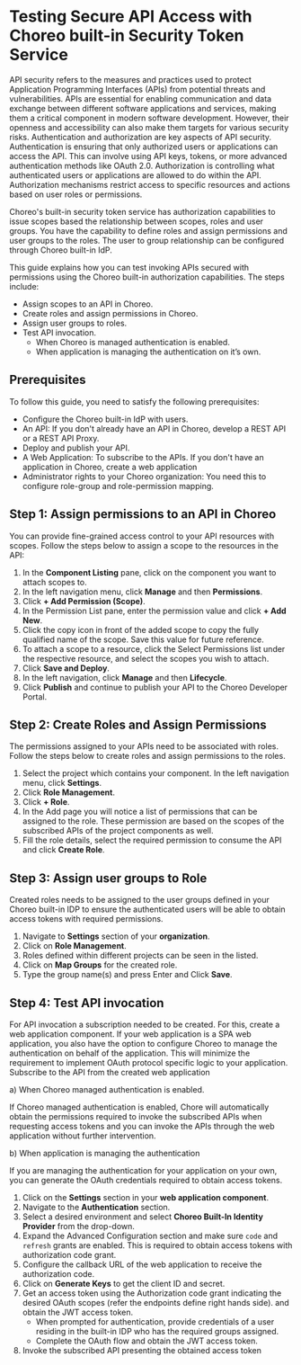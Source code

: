 # Testing Secure API Access with Choreo built-in Security Token Service

API security refers to the measures and practices used to protect Application Programming Interfaces (APIs) from potential threats and vulnerabilities. APIs are essential for enabling communication and data exchange between different software applications and services, making them a critical component in modern software development. However, their openness and accessibility can also make them targets for various security risks. Authentication and authorization are key aspects of API security. Authentication is ensuring that only authorized users or applications can access the API. This can involve using API keys, tokens, or more advanced authentication methods like OAuth 2.0. Authorization is controlling what authenticated users or applications are allowed to do within the API. Authorization mechanisms restrict access to specific resources and actions based on user roles or permissions.

Choreo's built-in security token service has authorization capabilities to issue scopes based the relationship between scopes, roles and user groups. You have the capability to define roles and assign permissions and user groups to the roles. The user to group relationship can be configured through Choreo built-in IdP.

This guide explains how you can test invoking APIs secured with permissions using the Choreo built-in authorization capabilities. The steps include:

- Assign scopes to an API in Choreo.
- Create roles and assign permissions in Choreo.
- Assign user groups to roles.
- Test API invocation.
    - When Choreo is managed authentication is enabled.
    - When application is managing the authentication on it’s own.

## Prerequisites

To follow this guide, you need to satisfy the following prerequisites:

- Configure the Choreo built-in IdP with users.
- An API: If you don't already have an API in Choreo, develop a REST API or a REST API Proxy.
- Deploy and publish your API.
- A Web Application: To subscribe to the APIs. If you don't have an application in Choreo, create a web application
- Administrator rights to your Choreo organization: You need this to configure role-group and role-permission mapping.

## Step 1: Assign permissions to an API in Choreo
You can provide fine-grained access control to your API resources with scopes. Follow the steps below to assign a scope to the resources in the API:

1. In the **Component Listing** pane, click on the component you want to attach scopes to.
2. In the left navigation menu, click **Manage** and then **Permissions**.
3. Click **+ Add Permission (Scope)**.
4. In the Permission List pane, enter the permission value and click **+ Add New**.
5. Click the copy icon in front of the added scope to copy the fully qualified name of the scope. Save this value for future reference.
6. To attach a scope to a resource, click the Select Permissions list under the respective resource, and select the scopes you wish to attach.
7. Click **Save and Deploy**.
8. In the left navigation, click **Manage** and then **Lifecycle**.
9. Click **Publish** and continue to publish your API to the Choreo Developer Portal.

## Step 2: Create Roles and Assign Permissions

The permissions assigned to your APIs need to be associated with roles. Follow the steps below to create roles and assign permissions to the roles.

1. Select the project which contains your component. In the left navigation menu, click **Settings**.
2. Click  **Role Management**.
3. Click  **+ Role**.
4. In the Add page you will notice a list of permissions that can be assigned to the role. These permission are based on the scopes of the subscribed APIs of the project components as well.
5. Fill the role details, select the required permission to consume the API and click **Create Role**.

## Step 3: Assign user groups to Role

Created roles needs to be assigned to the user groups defined in your Choreo built-in IDP to ensure the authenticated users will be able to obtain access tokens with required permissions.

1. Navigate to **Settings** section of your **organization**.
2. Click on **Role Management**.
3. Roles defined within different projects can be seen in the listed.
4. Click on **Map Groups** for the created role.
5. Type the group name(s) and press Enter and Click **Save**.


## Step 4: Test API invocation

For API invocation a subscription needed to be created. For this, create a web application component. If your web application is a SPA web application, you also have the option to configure Choreo to manage the authentication on behalf of the application. This will minimize the requirement to implement OAuth protocol specific logic to your application. Subscribe to the API from the created web application

a) When Choreo managed authentication is enabled.

If Choreo managed authentication is enabled, Chore will automatically obtain the permissions required to invoke the subscribed APIs when requesting access tokens and you can invoke the APIs through the web application without further intervention.

b) When application is managing the authentication

If you are managing the authentication for your application on your own, you can generate the OAuth credentials required to obtain access tokens.

1. Click on the **Settings** section in your **web application component**.
2. Navigate to the **Authentication** section.
3. Select a desired environment and select **Choreo Built-In Identity Provider** from the drop-down.
4. Expand the Advanced Configuration section and make sure `code` and `refresh` grants are enabled. This is required to obtain access tokens with authorization code grant.
5. Configure the callback URL of the web application to receive the authorization code.
6. Click on **Generate Keys** to get the client ID and secret.
7. Get an access token using the Authorization code grant indicating the desired OAuth scopes (refer the endpoints define right hands side). and obtain the JWT access token.
    - When prompted for authentication, provide credentials of a user residing in the built-in IDP who has the required groups assigned.
    - Complete the OAuth flow and obtain the JWT access token.
8. Invoke the subscribed API presenting the obtained access token

